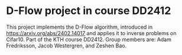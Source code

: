 # D-Flow project in course DD2412

This project implements the D-Flow algorithm, introduced in https://arxiv.org/abs/2402.14017 and applies it to inverse problems on Cifar10. Part of the KTH course DD2412. Group members are: Adam Fredriksson, Jacob Westergren, and Zeshen Bao.

